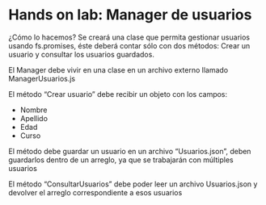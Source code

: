 # Hands on lab: Manager de usuarios

¿Cómo lo hacemos? Se creará una clase que permita gestionar usuarios usando fs.promises, éste deberá contar sólo con dos métodos: Crear un usuario y consultar los usuarios guardados.

El Manager debe vivir en una clase en un archivo externo llamado ManagerUsuarios.js

El método “Crear usuario” debe recibir un objeto con los campos:

- Nombre
- Apellido
- Edad
- Curso

El método debe guardar un usuario en un archivo “Usuarios.json”, deben guardarlos dentro de un arreglo, ya que se trabajarán con múltiples usuarios

El método “ConsultarUsuarios” debe poder leer un archivo Usuarios.json y devolver el arreglo correspondiente a esos usuarios
